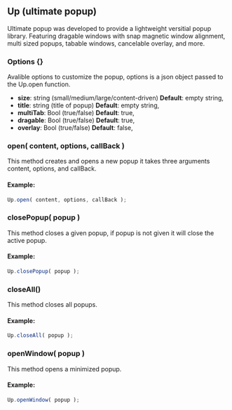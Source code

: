 ## Up (ultimate popup)
Ultimate popup was developed to provide a lightweight versitial popup library. Featuring dragable windows with snap magnetic window alignment, multi sized popups, tabable windows, cancelable overlay, and more.

### Options {}
Avalible options to customize the popup, options is a json object passed to the Up.open function.
- **size**: string (small/medium/large/content-driven) **Default**: empty string,
- **title**: string (title of popup) **Default**: empty string,
- **multiTab**: Bool (true/false) **Default**: true,
- **dragable**: Bool (true/false) **Default**: true,
- **overlay**: Bool (true/false) **Default**: false,

### open( content, options, callBack )
This method creates and opens a new popup it takes three arguments content, options, and callBack.
#### Example:
```javascript
Up.open( content, options, callBack );
```
### closePopup( popup )
This method closes a given popup, if popup is not given it will close the active popup.
#### Example:
```javascript
Up.closePopup( popup );
```
### closeAll()
This method closes all popups.
#### Example:
```javascript
Up.closeAll( popup );
```
### openWindow( popup )
This method opens a minimized popup.
#### Example:
```javascript
Up.openWindow( popup );
```
